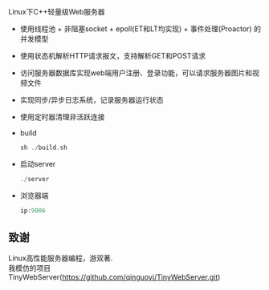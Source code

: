 Linux下C++轻量级Web服务器
* 使用线程池 + 非阻塞socket + epoll(ET和LT均实现) + 事件处理(Proactor) 的并发模型
* 使用状态机解析HTTP请求报文，支持解析GET和POST请求
* 访问服务器数据库实现web端用户注册、登录功能，可以请求服务器图片和视频文件
* 实现同步/异步日志系统，记录服务器运行状态
* 使用定时器清理非活跃连接

* build

    ```C++
    sh ./build.sh
    ```

* 启动server

    ```C++
    ./server
    ```

* 浏览器端

    ```C++
    ip:9006
    ```

致谢
------------
Linux高性能服务器编程，游双著.  
我模仿的项目TinyWebServer(https://github.com/qinguoyi/TinyWebServer.git)